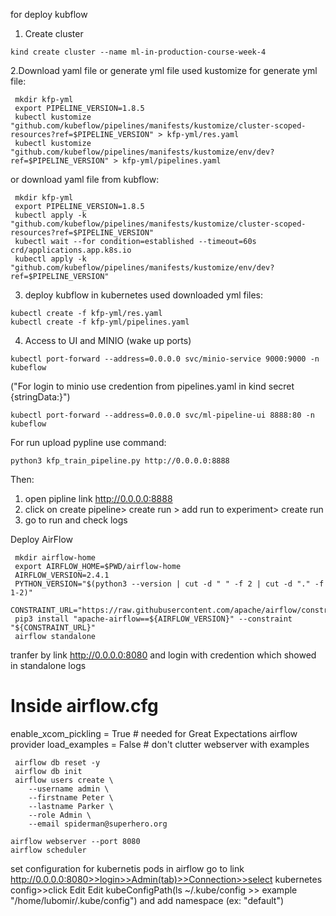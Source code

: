 for deploy kubflow
1. Create cluster
```
kind create cluster --name ml-in-production-course-week-4
```
2.Download yaml file or generate yml file used kustomize
for generate yml file:
```
 mkdir kfp-yml
 export PIPELINE_VERSION=1.8.5
 kubectl kustomize "github.com/kubeflow/pipelines/manifests/kustomize/cluster-scoped-resources?ref=$PIPELINE_VERSION" > kfp-yml/res.yaml
 kubectl kustomize "github.com/kubeflow/pipelines/manifests/kustomize/env/dev?ref=$PIPELINE_VERSION" > kfp-yml/pipelines.yaml
```
or download yaml file from kubflow:
```
 mkdir kfp-yml
 export PIPELINE_VERSION=1.8.5
 kubectl apply -k "github.com/kubeflow/pipelines/manifests/kustomize/cluster-scoped-resources?ref=$PIPELINE_VERSION"
 kubectl wait --for condition=established --timeout=60s crd/applications.app.k8s.io
 kubectl apply -k "github.com/kubeflow/pipelines/manifests/kustomize/env/dev?ref=$PIPELINE_VERSION"
```

3. deploy kubflow in kubernetes used downloaded yml files:
```
kubectl create -f kfp-yml/res.yaml
kubectl create -f kfp-yml/pipelines.yaml
```
4. Access to UI and MINIO (wake up ports)
```
kubectl port-forward --address=0.0.0.0 svc/minio-service 9000:9000 -n kubeflow
```
("For login to minio use credention from pipelines.yaml in kind secret {stringData:}")
```
kubectl port-forward --address=0.0.0.0 svc/ml-pipeline-ui 8888:80 -n kubeflow
```

For run upload pypline use command:
```
python3 kfp_train_pipeline.py http://0.0.0.0:8888
```

Then:
 1. open pipline link http://0.0.0.0:8888
 2. click on create pipeline> create run > add run to experiment> create run
 3. go to run and check logs


Deploy AirFlow 
 ```
  mkdir airflow-home
  export AIRFLOW_HOME=$PWD/airflow-home
  AIRFLOW_VERSION=2.4.1
  PYTHON_VERSION="$(python3 --version | cut -d " " -f 2 | cut -d "." -f 1-2)"
  CONSTRAINT_URL="https://raw.githubusercontent.com/apache/airflow/constraints-${AIRFLOW_VERSION}/constraints-${PYTHON_VERSION}.txt"
  pip3 install "apache-airflow==${AIRFLOW_VERSION}" --constraint "${CONSTRAINT_URL}"
  airflow standalone
 ```
 tranfer by link http://0.0.0.0:8080 and login with credention which showed in standalone logs
# Inside airflow.cfg
enable_xcom_pickling = True  # needed for Great Expectations airflow provider
load_examples = False  # don't clutter webserver with examples
```
 airflow db reset -y
 airflow db init
 airflow users create \
    --username admin \
    --firstname Peter \
    --lastname Parker \
    --role Admin \
    --email spiderman@superhero.org
```
```
airflow webserver --port 8080
airflow scheduler
```
set configuration for kubernetis pods in airflow
go to link http://0.0.0.0:8080>>login>>Admin(tab)>>Connection>>select kubernetes config>>click Edit
Edit kubeConfigPath(ls ~/.kube/config >> example "/home/lubomir/.kube/config") and add namespace (ex: "default")
